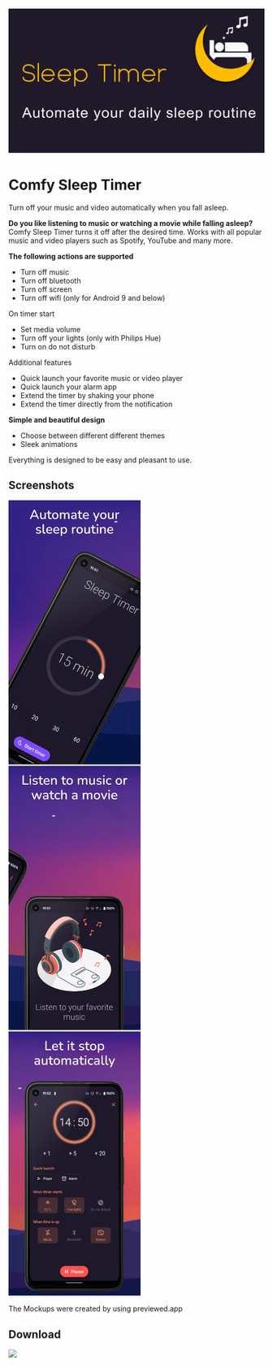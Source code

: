 # <img src="screenshots/header.png" width="1024"/>

# Comfy Sleep Timer

Turn off your music and video automatically when you fall asleep.

<b>Do you like listening to music or watching a movie while falling asleep?</b>
Comfy Sleep Timer turns it off after the desired time. Works with all popular music and video players such as Spotify, YouTube and many more.

<b>The following actions are supported</b>
* Turn off music
* Turn off bluetooth
* Turn off screen
* Turn off wifi (only for Android 9 and below) 

On timer start
* Set media volume
* Turn off your lights (only with Philips Hue)
* Turn on do not disturb

Additional features
* Quick launch your favorite music or video player
* Quick launch your alarm app
* Extend the timer by shaking your phone
* Extend the timer directly from the notification

<b>Simple and beautiful design</b>
* Choose between different different themes
* Sleek animations

Everything is designed to be easy and pleasant to use.

## Screenshots

<p float="left">
  <img src="screenshots/home.png" width="260" />
  <img src="screenshots/intro_2.png" width="260" /> 
  <img src="screenshots/timer.png" width="260" /> 
</p>

The Mockups were created by using previewed.app

## Download

<a href="https://play.google.com/store/apps/details?id=dr.achim.sleep_timer">
  <img src="https://play.google.com/intl/en_us/badges/images/generic/en-play-badge.png" width="260"/>
</a>
